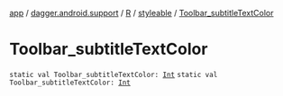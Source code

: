 [app](../../../index.md) / [dagger.android.support](../../index.md) / [R](../index.md) / [styleable](index.md) / [Toolbar_subtitleTextColor](./-toolbar_subtitle-text-color.md)

# Toolbar_subtitleTextColor

`static val Toolbar_subtitleTextColor: `[`Int`](https://kotlinlang.org/api/latest/jvm/stdlib/kotlin/-int/index.html)
`static val Toolbar_subtitleTextColor: `[`Int`](https://kotlinlang.org/api/latest/jvm/stdlib/kotlin/-int/index.html)